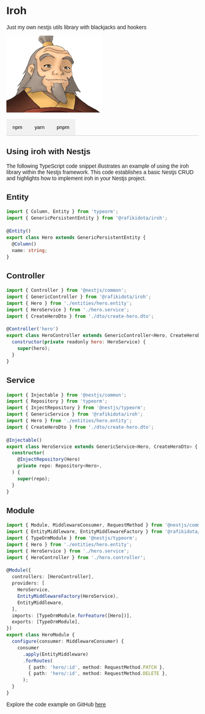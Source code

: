 # Iroh

Just my own nestjs utils library with blackjacks and hookers

<img 
alt="Iroh"
src = "https://github.com/rafikidota/assets/raw/main/iroh/iroh.jpg?raw=true" 
style="width:250px"/>

<!DOCTYPE html>
<html>
<head>
<style>
  body {
    font-family: Arial, sans-serif;
  }
  .tab {
    overflow: hidden;
    border-bottom: 1px solid #ccc;
  }
  .tab button {
    background-color: #f1f1f1;
    float: left;
    border: none;
    outline: none;
    cursor: pointer;
    padding: 14px 16px;
    transition: 0.3s;
  }
  .tab button:hover {
    background-color: #ddd;
  }
  .tab button.active {
    background-color: #ccc;
  }
  .tabcontent {
    display: none;
    padding: 6px 12px;
    border: 1px solid #ccc;
    border-top: none;
  }
</style>
</head>
<body>

<div class="tab">
  <button class="tablinks" onclick="openTab(event, 'npm')">npm</button>
  <button class="tablinks" onclick="openTab(event, 'yarn')">yarn</button>
  <button class="tablinks" onclick="openTab(event, 'pnpm')">pnpm</button>
</div>

<div id="npm" class="tabcontent">
  <pre><code>npm install @rafikidota/iroh</code></pre>
</div>

<div id="yarn" class="tabcontent">
  <pre><code>yarn add @rafikidota/iroh</code></pre>
</div>

<div id="pnpm" class="tabcontent">
  <pre><code>pnpm add @rafikidota/iroh</code></pre>
</div>

<script>
function openTab(evt, tabName) {
  var i, tabcontent, tablinks;
  tabcontent = document.getElementsByClassName('tabcontent');
  for (i = 0; i < tabcontent.length; i++) {
    tabcontent[i].style.display = 'none';
  }
  tablinks = document.getElementsByClassName('tablinks');
  for (i = 0; i < tablinks.length; i++) {
    tablinks[i].className = tablinks[i].className.replace(' active', '');
  }
  document.getElementById(tabName).style.display = 'block';
  evt.currentTarget.className += ' active';
}
</script>

</body>
</html>


## Using iroh with Nestjs

The following TypeScript code snippet illustrates an example of using the iroh library within the Nestjs framework. This code establishes a basic Nestjs CRUD and highlights how to implement iroh in your Nestjs project.

## Entity

```ts
import { Column, Entity } from 'typeorm';
import { GenericPersistentEntity } from '@rafikidota/iroh';

@Entity()
export class Hero extends GenericPersistentEntity {
  @Column()
  name: string;
}
```

## Controller

```js
import { Controller } from '@nestjs/common';
import { GenericController } from '@rafikidota/iroh';
import { Hero } from './entities/hero.entity';
import { HeroService } from './hero.service';
import { CreateHeroDto } from './dto/create-hero.dto';

@Controller('hero')
export class HeroController extends GenericController<Hero, CreateHeroDto> {
  constructor(private readonly hero: HeroService) {
    super(hero);
  }
}
```

## Service

```ts
import { Injectable } from '@nestjs/common';
import { Repository } from 'typeorm';
import { InjectRepository } from '@nestjs/typeorm';
import { GenericService } from '@rafikidota/iroh';
import { Hero } from './entities/hero.entity';
import { CreateHeroDto } from './dto/create-hero.dto';

@Injectable()
export class HeroService extends GenericService<Hero, CreateHeroDto> {
  constructor(
    @InjectRepository(Hero)
    private repo: Repository<Hero>,
  ) {
    super(repo);
  }
}
```

## Module

```ts
import { Module, MiddlewareConsumer, RequestMethod } from '@nestjs/common';
import { EntityMiddleware, EntityMiddlewareFactory } from '@rafikidota/iroh';
import { TypeOrmModule } from '@nestjs/typeorm';
import { Hero } from './entities/hero.entity';
import { HeroService } from './hero.service';
import { HeroController } from './hero.controller';

@Module({
  controllers: [HeroController],
  providers: [
    HeroService,
    EntityMiddlewareFactory(HeroService),
    EntityMiddleware,
  ],
  imports: [TypeOrmModule.forFeature([Hero])],
  exports: [TypeOrmModule],
})
export class HeroModule {
  configure(consumer: MiddlewareConsumer) {
    consumer
      .apply(EntityMiddleware)
      .forRoutes(
        { path: 'hero/:id', method: RequestMethod.PATCH },
        { path: 'hero/:id', method: RequestMethod.DELETE },
      );
  }
}
```

Explore the code example on GitHub [here](https://github.com/rafikidota/nestjs-iroh/)

